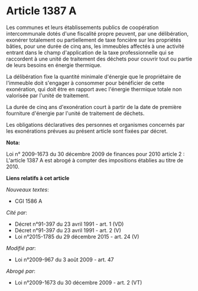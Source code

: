 # Article 1387 A

Les communes et leurs établissements publics de coopération intercommunale dotés d'une fiscalité propre peuvent, par une
délibération, exonérer totalement ou partiellement de taxe foncière sur les propriétés bâties, pour une durée de cinq ans,
les immeubles affectés à une activité entrant dans le champ d'application de la taxe professionnelle qui se raccordent à une
unité de traitement des déchets pour couvrir tout ou partie de leurs besoins en énergie thermique. 

La délibération fixe la quantité minimale d'énergie que le propriétaire de l'immeuble doit s'engager à consommer pour
bénéficier de cette exonération, qui doit être en rapport avec l'énergie thermique totale non valorisée par l'unité de
traitement. 

La durée de cinq ans d'exonération court à partir de la date de première fourniture d'énergie par l'unité de traitement de
déchets. 

Les obligations déclaratives des personnes et organismes concernés par les exonérations prévues au présent article sont
fixées par décret.

**Nota:**

Loi n° 2009-1673 du 30 décembre 2009 de finances pour 2010 article 2 : L'article 1387 A est abrogé à compter des impositions
établies au titre de 2010.

**Liens relatifs à cet article**

_Nouveaux textes_:

  - CGI 1586 A

_Cité par_:

  - Décret n°91-397 du 23 avril 1991 - art. 1 (VD)
  - Décret n°91-397 du 23 avril 1991 - art. 2 (V)
  - Loi n°2015-1785 du 29 décembre 2015 - art. 24 (V)

_Modifié par_:

  - Loi n°2009-967 du 3 août 2009 - art. 47

_Abrogé par_:

  - Loi n°2009-1673 du 30 décembre 2009 - art. 2 (VT)

